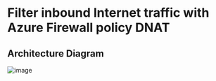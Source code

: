 # Filter inbound Internet traffic with Azure Firewall policy DNAT


## Architecture Diagram

![image](https://github.com/Tcarters/Cloud-Security-Journey/assets/71230412/382bf034-91b9-4ef6-8865-f448b523db5f)


